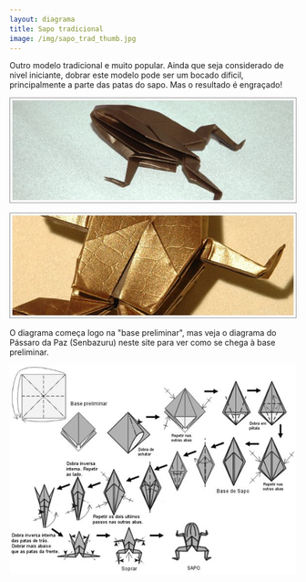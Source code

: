 ```yaml
---
layout: diagrama
title: Sapo tradicional
image: /img/sapo_trad_thumb.jpg
---
```


Outro modelo tradicional e muito popular. Ainda que seja considerado de nivel iniciante, dobrar este modelo pode ser um bocado dificil, principalmente a parte das patas do sapo. Mas o resultado é engraçado! 

![Sapo tradicional](/img/sapo_trad.jpg)

![Sapo tradicional](/img/img_32.jpg)

O diagrama começa logo na "base preliminar", mas veja o diagrama do Pássaro da Paz (Senbazuru) neste site para ver como se chega à base preliminar.

![Diagrama sapo tradicional](/img/sapo_dia.jpg)